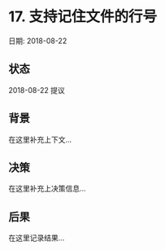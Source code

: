 # 17. 支持记住文件的行号

日期: 2018-08-22

## 状态

2018-08-22 提议

## 背景

在这里补充上下文...

## 决策

在这里补充上决策信息...

## 后果

在这里记录结果...
